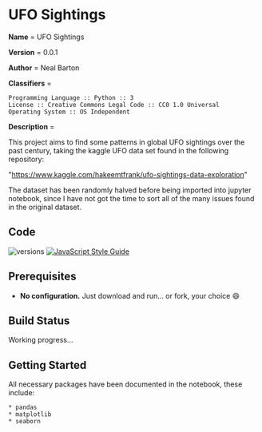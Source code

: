# UFO Sightings

**Name** = UFO Sightings

**Version** = 0.0.1

**Author** = Neal Barton

**Classifiers** =

    Programming Language :: Python :: 3
    License :: Creative Commons Legal Code :: CC0 1.0 Universal
    Operating System :: OS Independent

**Description** = 

This project aims to find some patterns in global UFO sightings over the past century, 
taking the kaggle UFO data set found in the following repository: 

"https://www.kaggle.com/hakeemtfrank/ufo-sightings-data-exploration"

The dataset has been randomly halved before being imported into jupyter notebook, since
I have not got the time to sort all of the many issues found in the original dataset.
 
## Code

![versions](https://img.shields.io/pypi/pyversions/pybadges.svg)
[![JavaScript Style Guide](https://img.shields.io/badge/code_style-standard-brightgreen.svg)](https://standardjs.com)

## Prerequisites

- **No configuration.** Just download and run... or fork, your choice :smile:  

## Build Status

Working progress...

## Getting Started

All necessary packages have been documented in the notebook, these include: 

	* pandas
	* matplotlib
	* seaborn

